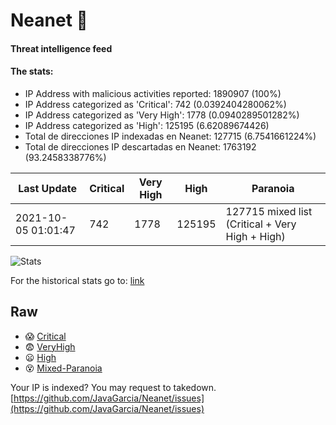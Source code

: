 # Neanet :hocho:
#### Threat intelligence feed
#### The stats:

- IP Address with malicious activities reported: 1890907 (100%)
- IP Address categorized as 'Critical':  742 (0.0392404280062%)
- IP Address categorized as 'Very High':  1778 (0.0940289501282%)
- IP Address categorized as 'High':  125195 (6.62089674426)
- Total de direcciones IP indexadas en Neanet:  127715 (6.7541661224%)
- Total de direcciones IP descartadas en Neanet:  1763192 (93.2458338776%)

| Last Update | Critical | Very High | High | Paranoia |
| --- | --- | --- | --- | --- |
| 2021-10-05 01:01:47 | 742 | 1778 | 125195 | 127715 mixed list (Critical + Very High + High)|

![Stats](https://docs.google.com/spreadsheets/d/e/2PACX-1vSnaNMIXVabIpDJjufMlzH7poXnshF3mgd8Is1g9ytUEzVsP5my4Trn8f-xkoLLQ38xpL3HtmUexLo6/pubchart?oid=501124687&format=image)

For the historical stats go to: [link](/stats.csv)
## Raw
- :scream: [Critical](https://raw.githubusercontent.com/JavaGarcia/Neanet/master/blacklists/neanet_critical.txt)
- :fearful: [VeryHigh](https://raw.githubusercontent.com/JavaGarcia/Neanet/master/blacklists/neanet_veryHigh.txtt)
- :frowning: [High](https://raw.githubusercontent.com/JavaGarcia/Neanet/master/blacklists/neanet_high.txt)
- :dizzy_face: [Mixed-Paranoia](https://raw.githubusercontent.com/JavaGarcia/Neanet/master/blacklists/neanet_all.txt)


Your IP is indexed? You may request to takedown. [https://github.com/JavaGarcia/Neanet/issues](https://github.com/JavaGarcia/Neanet/issues)


















































































































































































































































































































































































































































































































































































































































































































































































































































































































































































































































































































































































































































































































































































































































































































































































































































































































































































































































































































































































































































































































































































































































































































































































































































































































































































































































































































































































































































































































































































































































































































































































































































































































































































































































































































































































































































































































































































































































































































































































































































































































































































































































































































































































































































































































































































































































































































































































































































































































































































































































































































































































































































































































































































































































































































































































































































































































































































































































































































































































































































































































































































































































































































































































































































































































































































































































































































































































































































































































































































































































































































































































































































































































































































































































































































































































































































































































































































































































































































































































































































































































































































































































































































































































































































































































































































































































































































































































































































































































































































































































































































































































































































































































































































































































